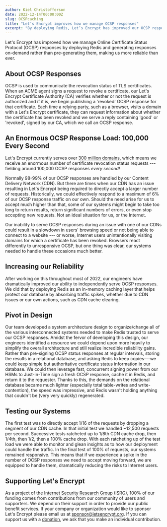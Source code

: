 ```yaml
---
author: Kiel Christofferson
date: 2022-12-14T00:00:00Z
slug: OCSPcaching
title: "Let’s Encrypt improves how we manage OCSP responses"
excerpt: "By deploying Redis, Let’s Encrypt has improved our OCSP responses and increased reliability."
---
```


Let's Encrypt has improved how we manage Online Certificate Status Protocol (OCSP) responses by deploying Redis and generating responses on-demand rather than pre-generating them, making us more reliable than ever.

## About OCSP Responses

OCSP is used to communicate the revocation status of TLS certificates. When an ACME agent signs a request to revoke a certificate, our Let's Encrypt Certificate Authority (CA) verifies whether or not the request is authorized and if it is, we begin publishing a 'revoked' OCSP response for that certificate. Each time a relying party, such as a browser, visits a domain with a Let's Encrypt certificate, they can request information about whether the certificate has been revoked and we serve a reply containing 'good' or 'revoked', signed by our CA, which we call an OCSP response.

## An Enormous OCSP Response Load: 100,000 Every Second

Let's Encrypt currently serves over [300 million domains](https://letsencrypt.org/stats/), which means we receive an enormous number of certificate revocation status requests --- fielding around 100,000 OCSP responses *every second!*

Normally 98-99% of our OCSP responses are handled by our Content Delivery Network (CDN). But there are times when our CDN has an issue resulting in Let's Encrypt being required to directly accept a larger number of requests. Historically, we could effectively respond to a maximum of 6% of our OCSP response traffic on our own. Should the need arise for us to accept much higher than that, some of our systems might begin to take too long to return results, return significant numbers of errors, or even stop accepting new requests. Not an ideal situation for us, or the Internet.

Our inability to serve OCSP responses during an issue with one of our CDNs could result in a slowdown in users' browsing speed or not being able to connect to a website --- or worse, Internet users unintentionally visiting domains for which a certificate has been revoked. Browsers react differently to unresponsive OCSP, but one thing was clear, our systems needed to handle these occasions much better.

## Increasing our Reliability

After working on this throughout most of 2022, our engineers have dramatically improved our ability to independently serve OCSP responses. We did that by deploying Redis as an in-memory caching layer that helps protect our database by absorbing traffic spikes, whether due to CDN issues or our own actions, such as CDN cache clearing.

## Pivot in Design

Our team developed a system architecture design to organize/change all of the various interconnected systems needed to make Redis trusted to serve our OCSP responses. Amidst the fervor of developing this design, our engineers identified a resource we could depend upon more heavily to simplify the overall architecture and still realize incredible reliability gains. Rather than pre-signing OCSP status responses at regular intervals, storing the results in a relational database, and asking Redis to keep copies---we could keep simple but authoritative certificate status information in our database. We could then leverage fast, concurrent signing power from our HSMs to Just-in-Time sign a fresh OCSP response, cache it in Redis, and return it to the requester. Thanks to this, the demands on the relational database became much lighter (especially total table-writes and write-contention), the speed was impressive, and Redis wasn't holding anything that couldn't be (very very quickly) regenerated.

## Testing our Systems

The first test was to directly accept 1/16 of the requests by dropping a segment of our CDN cache. In that initial test we handled ~12,500 requests per second. Successive tests ratcheted up to 1/8th CDN cache drop, then 1/4th, then 1/2, then a 100% cache drop. With each ratcheting up of the test load we were able to monitor and glean insights as to how our deployment could handle the traffic. In the final test of 100% of requests, our systems remained responsive. This means that if we experience a spike in the number of OCSP responses we need to accept moving forward, we are equipped to handle them, dramatically reducing the risks to Internet users.

## Supporting Let's Encrypt

As a project of the [Internet Security Research Group](https://abetterinternet.org/) (ISRG), 100% of our funding comes from contributions from our community of users and supporters. We depend on their support in order to provide our public benefit services. If your company or organization would like to sponsor Let's Encrypt please email us at sponsor@letsencrypt.org. If you can support us with a [donation](https://letsencrypt.org/donate/), we ask that you make an individual contribution.